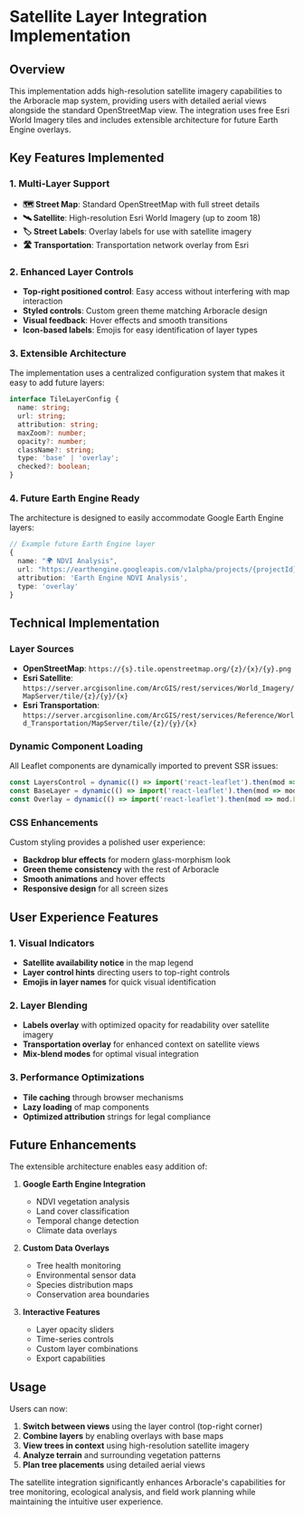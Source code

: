 # Satellite Layer Integration Implementation

## Overview

This implementation adds high-resolution satellite imagery capabilities to the Arboracle map system, providing users with detailed aerial views alongside the standard OpenStreetMap view. The integration uses free Esri World Imagery tiles and includes extensible architecture for future Earth Engine overlays.

## Key Features Implemented

### 1. Multi-Layer Support
- **🗺️ Street Map**: Standard OpenStreetMap with full street details
- **🛰️ Satellite**: High-resolution Esri World Imagery (up to zoom 18)
- **🏷️ Street Labels**: Overlay labels for use with satellite imagery
- **🛣️ Transportation**: Transportation network overlay from Esri

### 2. Enhanced Layer Controls
- **Top-right positioned control**: Easy access without interfering with map interaction
- **Styled controls**: Custom green theme matching Arboracle design
- **Visual feedback**: Hover effects and smooth transitions
- **Icon-based labels**: Emojis for easy identification of layer types

### 3. Extensible Architecture

The implementation uses a centralized configuration system that makes it easy to add future layers:

```typescript
interface TileLayerConfig {
  name: string;
  url: string;
  attribution: string;
  maxZoom?: number;
  opacity?: number;
  className?: string;
  type: 'base' | 'overlay';
  checked?: boolean;
}
```

### 4. Future Earth Engine Ready

The architecture is designed to easily accommodate Google Earth Engine layers:

```typescript
// Example future Earth Engine layer
{
  name: "🌍 NDVI Analysis",
  url: "https://earthengine.googleapis.com/v1alpha/projects/{projectId}/maps/{mapId}/tiles/{z}/{x}/{y}",
  attribution: 'Earth Engine NDVI Analysis',
  type: 'overlay'
}
```

## Technical Implementation

### Layer Sources
- **OpenStreetMap**: `https://{s}.tile.openstreetmap.org/{z}/{x}/{y}.png`
- **Esri Satellite**: `https://server.arcgisonline.com/ArcGIS/rest/services/World_Imagery/MapServer/tile/{z}/{y}/{x}`
- **Esri Transportation**: `https://server.arcgisonline.com/ArcGIS/rest/services/Reference/World_Transportation/MapServer/tile/{z}/{y}/{x}`

### Dynamic Component Loading
All Leaflet components are dynamically imported to prevent SSR issues:

```typescript
const LayersControl = dynamic(() => import('react-leaflet').then(mod => mod.LayersControl), { ssr: false });
const BaseLayer = dynamic(() => import('react-leaflet').then(mod => mod.LayersControl.BaseLayer), { ssr: false });
const Overlay = dynamic(() => import('react-leaflet').then(mod => mod.LayersControl.Overlay), { ssr: false });
```

### CSS Enhancements
Custom styling provides a polished user experience:

- **Backdrop blur effects** for modern glass-morphism look
- **Green theme consistency** with the rest of Arboracle
- **Smooth animations** and hover effects
- **Responsive design** for all screen sizes

## User Experience Features

### 1. Visual Indicators
- **Satellite availability notice** in the map legend
- **Layer control hints** directing users to top-right controls
- **Emojis in layer names** for quick visual identification

### 2. Layer Blending
- **Labels overlay** with optimized opacity for readability over satellite imagery
- **Transportation overlay** for enhanced context on satellite views
- **Mix-blend modes** for optimal visual integration

### 3. Performance Optimizations
- **Tile caching** through browser mechanisms
- **Lazy loading** of map components
- **Optimized attribution** strings for legal compliance

## Future Enhancements

The extensible architecture enables easy addition of:

1. **Google Earth Engine Integration**
   - NDVI vegetation analysis
   - Land cover classification
   - Temporal change detection
   - Climate data overlays

2. **Custom Data Overlays**
   - Tree health monitoring
   - Environmental sensor data
   - Species distribution maps
   - Conservation area boundaries

3. **Interactive Features**
   - Layer opacity sliders
   - Time-series controls
   - Custom layer combinations
   - Export capabilities

## Usage

Users can now:

1. **Switch between views** using the layer control (top-right corner)
2. **Combine layers** by enabling overlays with base maps
3. **View trees in context** using high-resolution satellite imagery
4. **Analyze terrain** and surrounding vegetation patterns
5. **Plan tree placements** using detailed aerial views

The satellite integration significantly enhances Arboracle's capabilities for tree monitoring, ecological analysis, and field work planning while maintaining the intuitive user experience.